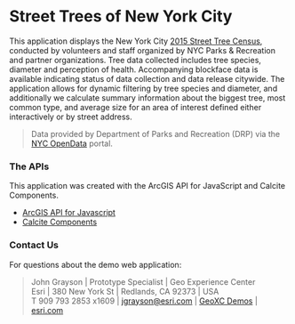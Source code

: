 # Street Trees of New York City


This application displays the New York City [2015 Street Tree Census](https://data.cityofnewyork.us/Environment/2015-Street-Tree-Census-Tree-Data/uvpi-gqnh), conducted by volunteers and staff organized by NYC Parks & Recreation and partner organizations. Tree data collected includes tree species, diameter and perception of health. Accompanying blockface data is available indicating status of data collection and data release citywide.  The application allows for dynamic filtering by tree species and diameter, and additionally we calculate summary information about the biggest tree, most common type, and average size for an area of interest defined either interactively or by street address.

> Data provided by Department of Parks and Recreation (DRP) via the [NYC OpenData](https://opendata.cityofnewyork.us/) portal.


### The APIs
This application was created with the ArcGIS API for JavaScript and Calcite Components.

 - [ArcGIS API for Javascript](https://developers.arcgis.com/javascript/latest/api-reference/)
 - [Calcite Components](https://developers.arcgis.com/calcite-design-system/components/)


### Contact Us
For questions about the demo web application:
> John Grayson | Prototype Specialist | Geo Experience Center\
> Esri | 380 New York St | Redlands, CA 92373 | USA\
> T 909 793 2853 x1609 | [jgrayson@esri.com](mailto:jgrayson@esri.com?subject=Application%20Template%20on%20GitHub&body=Hi%20John,%0A%20%20I%20have%20a%20quesiton%20about%20the%20___%20demo.) | [GeoXC Demos](https://www.esriurl.com/GeoXCDemos) | [esri.com](https://www.esri.com)
